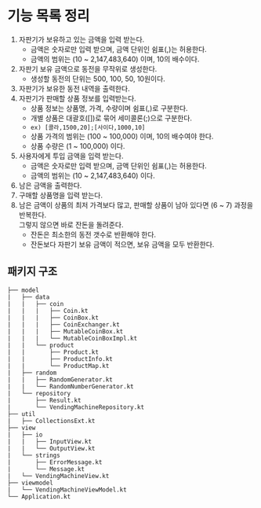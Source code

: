 # 기능 목록 정리

1. 자판기가 보유하고 있는 금액을 입력 받는다.
   - 금액은 숫자로만 입력 받으며, 금액 단위인 쉼표(,)는 허용한다.
   - 금액의 범위는 (10 ~ 2,147,483,640) 이며, 10의 배수이다.
2. 자판기 보유 금액으로 동전을 무작위로 생성한다.
   - 생성할 동전의 단위는 500, 100, 50, 10원이다.
3. 자판기가 보유한 동전 내역을 출력한다.
4. 자판기가 판매할 상품 정보를 입력받는다.
   - 상품 정보는 상품명, 가격, 수량이며 쉼표(,)로 구분한다.
   - 개별 상품은 대괄호([])로 묶어 세미콜론(;)으로 구분한다.
   - `ex) [콜라,1500,20];[사이다,1000,10]`
   - 상품 가격의 범위는 (100 ~ 100,000) 이며, 10의 배수여야 한다.
   - 상품 수량은 (1 ~ 100,000) 이다.
5. 사용자에게 투입 금액을 입력 받는다.
   - 금액은 숫자로만 입력 받으며, 금액 단위인 쉼표(,)는 허용한다.
   - 금액의 범위는 (10 ~ 2,147,483,640) 이다.
6. 남은 금액을 출력한다.
7. 구매할 상품명을 입력 받는다.
8. 남은 금액이 상품의 최저 가격보다 많고, 판매할 상품이 남아 있다면 (6 ~ 7) 과정을 반복한다.<br/>
   그렇지 않으면 바로 잔돈을 돌려준다.
   - 잔돈은 최소한의 동전 갯수로 반환해야 한다.
   - 잔돈보다 자판기 보유 금액이 적으면, 보유 금액을 모두 반환한다.


## 패키지 구조

```
├── model
|   ├── data
|   |   ├── coin
|   |   |   ├── Coin.kt
|   |   |   ├── CoinBox.kt
|   |   |   ├── CoinExchanger.kt
|   |   |   ├── MutableCoinBox.kt
|   |   |   └── MutableCoinBoxImpl.kt
|   |   └── product
|   |       ├── Product.kt
|   |       ├── ProductInfo.kt
|   |       └── ProductMap.kt
|   ├── random
|   |   ├── RandomGenerator.kt
|   |   └── RandomNumberGenerator.kt
|   └── repository
|       ├── Result.kt
|       └── VendingMachineRepository.kt
├── util
|   ├── CollectionsExt.kt
├── view
|   ├── io
|   |   ├── InputView.kt
|   |   └── OutputView.kt
|   └── strings
|       ├── ErrorMessage.kt
|       └── Message.kt
|   └── VendingMachineView.kt
├── viewmodel
|   └── VendingMachineViewModel.kt
└── Application.kt    
```